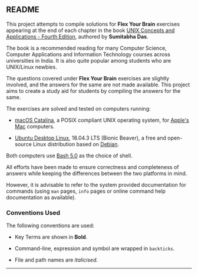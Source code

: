 ## README

This project attempts to compile solutions for **Flex Your Brain** exercises appearing at the end of each chapter in the book [UNIX Concepts and Applications - Fourth Edition][Book], authored by **Sumitabha Das**.

The book is a recommended reading for many Computer Science, Computer Applications and Information Technology courses across universities in India. It is also quite popular among students who are UNIX/Linux newbies.

The questions covered under **Flex Your Brain** exercises are slightly involved, and the answers for the same are not made available. This project aims to create a study aid for students by compiling the answers for the same.

The exercises are solved and tested on computers running:
 
-	[macOS Catalina][macOS], a POSIX compliant UNIX operating system, for [Apple's Mac][Mac] computers.

-	[Ubuntu Desktop Linux][Ubuntu], 18.04.3 LTS (Bionic Beaver), a free and open-source Linux distribution based on [Debian][Debian].

Both computers use [Bash 5.0][Bash] as the choice of shell.

All efforts have been made to ensure correctness and completeness of answers while keeping the differences between the two platforms in mind.

However, it is advisable to refer to the system provided documentation for commands (using `man` pages, `info` pages or online command help documentation as available).

### Conventions Used

The following conventions are used:

-	Key Terms are shown in **Bold**.

-	Command-line, expression and symbol are wrapped in `backticks`.

-	File and path names are _italicised_.

[Book]:			http://mhhe.com/das/uca/
[macOS]:			https://www.apple.com/macos/
[Mac]:				https://www.apple.com/mac/
[Ubuntu]:			https://ubuntu.com/download/desktop/
[Debian]:			https://www.debian.org/
[Bash]:			https://www.gnu.org/software/bash/

---
